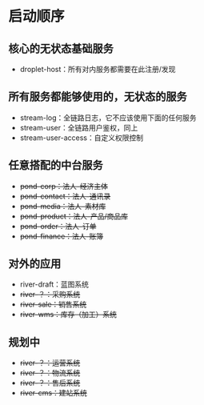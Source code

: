 # 启动顺序

## 核心的无状态基础服务

-   droplet-host：所有对内服务都需要在此注册/发现

## 所有服务都能够使用的，无状态的服务

-   stream-log：全链路日志，它不应该使用下面的任何服务
-   stream-user：全链路用户鉴权，同上
-   stream-user-access：自定义权限控制

## 任意搭配的中台服务

-   ~~pond-corp：法人-经济主体~~
-   ~~pond-contact：法人-通讯录~~
-   ~~pond-media：法人-素材库~~
-   ~~pond-product：法人-产品/商品库~~
-   ~~pond-order：法人-订单~~
-   ~~pond-finance：法人-账簿~~

## 对外的应用

-   river-draft：蓝图系统
-   ~~river-？：采购系统~~
-   ~~river-sale：销售系统~~
-   ~~river-wms：库存（加工）系统~~

## 规划中

-   ~~river-？：运营系统~~
-   ~~river-？：物流系统~~
-   ~~river-？：售后系统~~
-   ~~river-cms：建站系统~~
